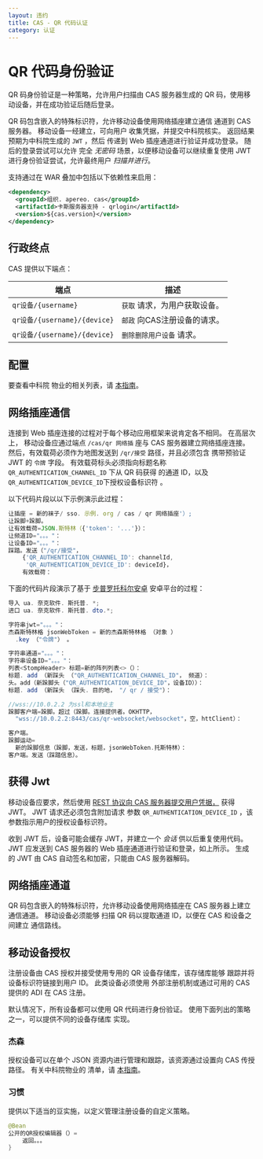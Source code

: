 ```yaml
---
layout: 违约
title: CAS - QR 代码认证
category: 认证
---
```


# QR 代码身份验证

QR 码身份验证是一种策略，允许用户扫描由 CAS 服务器生成的 QR 码，使用移动设备，并在成功验证后随后登录。

QR 码包含嵌入的特殊标识符，允许移动设备使用网络插座建立通信 通道到 CAS 服务器。 移动设备一经建立，可向用户 收集凭据，并提交中科院核实。 返回结果预期为中科院生成的 `JWT` ，然后 传递到 Web 插座通道进行验证并成功登录。 随后的登录尝试可以允许 完全 *无密码* 场景，以便移动设备可以继续重复使用 JWT 进行身份验证尝试，允许最终用户 *扫描并进行*。

支持通过在 WAR 叠加中包括以下依赖性来启用：

```xml
<dependency>
  <groupId>组织. apereo. cas</groupId>
  <artifactId>卡斯服务器支持 - qrlogin</artifactId>
  <version>${cas.version}</version>
</dependency>
```


## 行政终点

CAS 提供以下端点：

| 端点                         | 描述                |
| -------------------------- | ----------------- |
| `qr设备/{username}`          | `获取` 请求，为用户获取设备。  |
| `qr设备/{username}/{device}` | `邮政` 向CAS注册设备的请求。 |
| `qr设备/{username}/{device}` | `删除删除用户设备` 请求。    |

## 配置

要查看中科院 物业的相关列表，请 [本指南](../configuration/Configuration-Properties.html#qr-authentication)。

## 网络插座通信

连接到 Web 插座连接的过程对于每个移动应用框架来说肯定各不相同。 在高层次上， 移动设备应通过端点 `/cas/qr 网络插` 座与 CAS 服务器建立网络插座连接。 然后，有效载荷必须作为地图发送到 `/qr/接受` 路径，并且必须包含 携带预验证 JWT 的 `令牌` 字段。 有效载荷标头必须指向标题名称 `QR_AUTHENTICATION_CHANNEL_ID` 下从 QR 码获得 的通道 ID，以及 `QR_AUTHENTICATION_DEVICE_ID`下授权设备标识符 。

以下代码片段以以下示例演示此过程：

```javascript 
让插座 = 新的袜子/ sso. 示例. org / cas / qr 网络插座'）;
让跺脚+跺脚。
让有效载荷=JSON.斯特林（{'token': '...'}）：   
让频道ID="。。。"：      
让设备ID="。。。"：
踩踏。发送（"/qr/接受"， 
    {'QR_AUTHENTICATION_CHANNEL_ID': channelId, 
     'QR_AUTHENTICATION_DEVICE_ID': deviceId}， 
    有效载荷：
```

下面的代码片段演示了基于 [步普罗托科尔安卓](https://github.com/NaikSoftware/StompProtocolAndroid) 安卓平台的过程：

```java
导入 ua. 奈克软件. 斯托普. *;
进口 ua. 奈克软件. 斯托普. dto.*;

字符串jwt="。。。"：
杰森斯特林格 jsonWebToken = 新的杰森斯特林格 （对象 ）
  .key （"令牌"） 。

字符串通道="。。。"：      
字符串设备ID="。。。"：
列表<StompHeader> 标题=新的阵列列表<>（）：
标题. add （新踩头 （"QR_AUTHENTICATION_CHANNEL_ID"， 频道）：
头。add（新跺脚头（"QR_AUTHENTICATION_DEVICE_ID"，设备ID））：
标题. add （新踩头 （踩头. 目的地， "/ qr / 接受"）：

//wss://10.0.2.2 为ssl和本地业主
跺脚客户端=跺脚。超过（跺脚。连接提供者。OKHTTP， 
  "wss://10.0.2.2:8443/cas/qr-websocket/websocket"，空，httClient）：

客户端。
跺脚运动= 
  新的跺脚信息（跺脚，发送，标题，jsonWebToken.托斯特林）：
客户端。发送（踩踏信息）。
```

## 获得 Jwt

移动设备应要求，然后使用 [REST 协议向 CAS 服务器提交用户凭据，](../protocol/REST-Protocol.html#jwt-ticket-granting-tickets) 获得 JWT。 JWT 请求还必须包含附加请求 参数 `QR_AUTHENTICATION_DEVICE_ID` ，该参数指示用户的授权设备标识符。

收到 JWT 后，设备可能会缓存 JWT，并建立一个 *会话* 供以后重复使用代码。 JWT 应发送到 CAS 服务器的 Web 插座通道进行验证和登录，如上所示。 生成的 JWT 由 CAS 自动签名和加密，只能由 CAS 服务器解码。

## 网络插座通道

QR 码包含嵌入的特殊标识符，允许移动设备使用网络插座在 CAS 服务器上建立 通信通道。 移动设备必须能够 扫描 QR 码以提取通道 ID，以便在 CAS 和设备之间建立 通信路线。

## 移动设备授权

注册设备由 CAS 授权并接受使用专用的 QR 设备存储库，该存储库能够 跟踪并将设备标识符链接到用户 ID。 此类设备必须使用 外部注册机制或通过可用的 CAS 提供的 ADI 在 CAS 注册。

默认情况下，所有设备都可以使用 QR 代码进行身份验证。 使用下面列出的策略之一，可以提供不同的设备存储库 实现。

### 杰森

授权设备可以在单个 JSON 资源内进行管理和跟踪，该资源通过设置向 CAS 传授路径。 有关中科院物业的 清单，请 [本指南](../configuration/Configuration-Properties.html#qr-authentication)。

### 习惯

提供以下适当的豆实施，以定义管理注册设备的自定义策略。

```java 
@Bean
公开的QR授权编辑器（）=
    返回。。。
}
```
